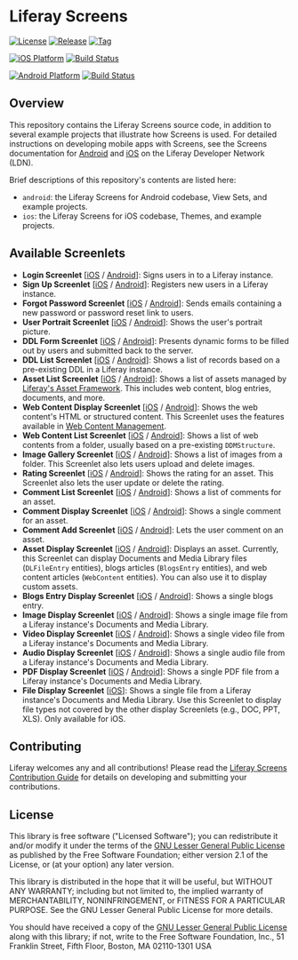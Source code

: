 # Liferay Screens

[![License](http://img.shields.io/badge/license-LGPL_2.1-red.svg?style=flat-square)](http://opensource.org/licenses/LGPL-2.1) [![Release](http://img.shields.io/badge/release-2.1.2-orange.svg?style=flat-square)](https://github.com/liferay/liferay-screens/releases/) [![Tag](http://img.shields.io/github/tag/liferay/liferay-screens.svg?style=flat-square)](https://github.com/liferay/liferay-screens/tags/)

[![iOS Platform](http://img.shields.io/badge/platform-iOS_8+-blue.svg?style=flat-square)](https://github.com/liferay/liferay-screens/tree/master/ios) [![Build Status](http://img.shields.io/travis/liferay/liferay-screens.svg?style=flat-square)](https://travis-ci.org/liferay/liferay-screens/)

[![Android Platform](http://img.shields.io/badge/platform-Android_4.0-green.svg?style=flat-square)](https://github.com/liferay/liferay-screens/tree/master/android) [![Build Status](http://img.shields.io/travis/liferay/liferay-screens.svg?style=flat-square)](https://travis-ci.org/liferay/liferay-screens/)

## Overview

This repository contains the Liferay Screens source code, in addition to several example projects that illustrate how Screens is used. For detailed instructions on developing mobile apps with Screens, see the Screens documentation for [Android](https://dev.liferay.com/develop/tutorials/-/knowledge_base/7-0/android-apps-with-liferay-screens) and [iOS](https://dev.liferay.com/develop/tutorials/-/knowledge_base/7-0/ios-apps-with-liferay-screens) on the Liferay Developer Network (LDN). 

Brief descriptions of this repository's contents are listed here:

- `android`: the Liferay Screens for Android codebase, View Sets, and example projects.
- `ios`: the Liferay Screens for iOS codebase, Themes, and example projects.

## Available Screenlets

* **Login Screenlet** [[iOS](https://dev.liferay.com/develop/reference/-/knowledge_base/7-0/loginscreenlet-for-ios) / [Android](https://dev.liferay.com/develop/reference/-/knowledge_base/7-0/loginscreenlet-for-android)]: Signs users in to a Liferay instance.
* **Sign Up Screenlet** [[iOS](https://dev.liferay.com/develop/reference/-/knowledge_base/7-0/signupscreenlet-for-ios) / [Android](https://dev.liferay.com/develop/reference/-/knowledge_base/7-0/signupscreenlet-for-android)]: Registers new users in a Liferay instance.
* **Forgot Password Screenlet** [[iOS](https://dev.liferay.com/develop/reference/-/knowledge_base/7-0/forgotpasswordscreenlet-for-ios) / [Android](https://dev.liferay.com/develop/reference/-/knowledge_base/7-0/forgotpasswordscreenlet-for-android)]: Sends emails containing a new password or password reset link to users.
* **User Portrait Screenlet** [[iOS](https://dev.liferay.com/develop/reference/-/knowledge_base/7-0/userportraitscreenlet-for-ios) / [Android](https://dev.liferay.com/develop/reference/-/knowledge_base/7-0/userportraitscreenlet-for-android)]: Shows the user's portrait picture.
* **DDL Form Screenlet** [[iOS](https://dev.liferay.com/develop/reference/-/knowledge_base/7-0/ddlformscreenlet-for-ios) / [Android](https://dev.liferay.com/develop/reference/-/knowledge_base/7-0/ddlformscreenlet-for-android)]: Presents dynamic forms to be filled out by users and submitted back to the server.
* **DDL List Screenlet** [[iOS](https://dev.liferay.com/develop/reference/-/knowledge_base/7-0/ddllistscreenlet-for-ios) / [Android](https://dev.liferay.com/develop/reference/-/knowledge_base/7-0/ddllistscreenlet-for-android)]: Shows a list of records based on a pre-existing DDL in a Liferay instance.
* **Asset List Screenlet** [[iOS](https://dev.liferay.com/develop/reference/-/knowledge_base/7-0/assetlistscreenlet-for-ios) / [Android](https://dev.liferay.com/develop/reference/-/knowledge_base/7-0/assetlistscreenlet-for-android)]: Shows a list of assets managed by [Liferay's Asset Framework](https://dev.liferay.com/develop/tutorials/-/knowledge_base/7-0/asset-framework). This includes web content, blog entries, documents, and more.
* **Web Content Display Screenlet** [[iOS](https://dev.liferay.com/develop/reference/-/knowledge_base/7-0/webcontentdisplayscreenlet-for-ios) / [Android](https://dev.liferay.com/develop/reference/-/knowledge_base/7-0/webcontentdisplayscreenlet-for-android)]: Shows the web content's HTML or structured content. This Screenlet uses the features available in [Web Content Management](/discover/portal/-/knowledge_base/7-0/creating-web-content).
* **Web Content List Screenlet** [[iOS](https://dev.liferay.com/develop/reference/-/knowledge_base/7-0/web-content-list-screenlet-for-ios) / [Android](https://dev.liferay.com/develop/reference/-/knowledge_base/7-0/web-content-list-screenlet-for-android)]: Shows a list of web contents from a folder, usually based on a pre-existing `DDMStructure`.
* **Image Gallery Screenlet** [[iOS](https://dev.liferay.com/develop/reference/-/knowledge_base/7-0/image-gallery-screenlet-for-ios) / [Android](https://dev.liferay.com/develop/reference/-/knowledge_base/7-0/image-gallery-screenlet-for-android)]: Shows a list of images from a folder. This Screenlet also lets users upload and delete images.
* **Rating Screenlet** [[iOS](https://dev.liferay.com/develop/reference/-/knowledge_base/7-0/rating-screenlet-for-ios) / [Android](https://dev.liferay.com/develop/reference/-/knowledge_base/7-0/rating-screenlet-for-android)]: Shows the rating for an asset. This Screenlet also lets the user update or delete the rating.
* **Comment List Screenlet** [[iOS](https://dev.liferay.com/develop/reference/-/knowledge_base/7-0/comment-list-screenlet-for-ios) / [Android](https://dev.liferay.com/develop/reference/-/knowledge_base/7-0/comment-list-screenlet-for-android)]: Shows a list of comments for an asset.
* **Comment Display Screenlet** [[iOS](https://dev.liferay.com/develop/reference/-/knowledge_base/7-0/comment-display-screenlet-for-ios) / [Android](https://dev.liferay.com/develop/reference/-/knowledge_base/7-0/comment-display-screenlet-for-android)]: Shows a single comment for an asset.
* **Comment Add Screenlet** [[iOS](https://dev.liferay.com/develop/reference/-/knowledge_base/7-0/comment-add-screenlet-for-ios) / [Android](https://dev.liferay.com/develop/reference/-/knowledge_base/7-0/comment-add-screenlet-for-android)]: Lets the user comment on an asset.
* **Asset Display Screenlet** [[iOS](https://dev.liferay.com/develop/reference/-/knowledge_base/7-0/asset-display-screenlet-for-ios) / [Android](https://dev.liferay.com/develop/reference/-/knowledge_base/7-0/asset-display-screenlet-for-android)]: Displays an asset. Currently, this Screenlet can display Documents and Media Library files (`DLFileEntry` entities), blogs articles (`BlogsEntry`  entities), and web content articles (`WebContent` entities). You can also use it to display custom assets.
* **Blogs Entry Display Screenlet** [[iOS](https://dev.liferay.com/develop/reference/-/knowledge_base/7-0/blogs-entry-display-screenlet-for-ios) / [Android](https://dev.liferay.com/develop/reference/-/knowledge_base/7-0/blogs-entry-display-screenlet-for-android)]: Shows a single blogs entry.
* **Image Display Screenlet** [[iOS](https://dev.liferay.com/develop/reference/-/knowledge_base/7-0/image-display-screenlet-for-ios) / [Android](https://dev.liferay.com/develop/reference/-/knowledge_base/7-0/image-display-screenlet-for-android)]: Shows a single image file from a Liferay instance's Documents and Media Library.
* **Video Display Screenlet** [[iOS](https://dev.liferay.com/develop/reference/-/knowledge_base/7-0/video-display-screenlet-for-ios) / [Android](https://dev.liferay.com/develop/reference/-/knowledge_base/7-0/video-display-screenlet-for-android)]: Shows a single video file from a Liferay instance's Documents and Media Library.
* **Audio Display Screenlet** [[iOS](https://dev.liferay.com/develop/reference/-/knowledge_base/7-0/audio-display-screenlet-for-ios) / [Android](https://dev.liferay.com/develop/reference/-/knowledge_base/7-0/audio-display-screenlet-for-android)]: Shows a single audio file from a Liferay instance's Documents and Media Library.
* **PDF Display Screenlet** [[iOS](https://dev.liferay.com/develop/reference/-/knowledge_base/7-0/pdf-display-screenlet-for-ios) / [Android](https://dev.liferay.com/develop/reference/-/knowledge_base/7-0/pdf-display-screenlet-for-android)]: Shows a single PDF file from a Liferay instance's Documents and Media Library.
* **File Display Screenlet** [[iOS](https://dev.liferay.com/develop/reference/-/knowledge_base/7-0/file-display-screenlet-for-ios)]: Shows a single file from a Liferay instance's Documents and Media Library. Use this Screenlet to display file types not covered by the other display Screenlets (e.g., DOC, PPT, XLS). Only available for iOS.


## Contributing

Liferay welcomes any and all contributions! Please read the [Liferay Screens Contribution Guide](CONTRIBUTING.md) for details on developing and submitting your contributions.

## License

This library is free software ("Licensed Software"); you can redistribute it and/or modify it under the terms of the [GNU Lesser General Public License](http://www.gnu.org/licenses/lgpl-2.1.html) as
published by the Free Software Foundation; either version 2.1 of the License, or (at your option) any later version.

This library is distributed in the hope that it will be useful, but WITHOUT ANY WARRANTY; including but not limited to, the implied warranty of MERCHANTABILITY, NONINFRINGEMENT, or FITNESS FOR A PARTICULAR PURPOSE. See the GNU Lesser General Public License for more details.

You should have received a copy of the [GNU Lesser General Public
License](http://www.gnu.org/licenses/lgpl-2.1.html) along with this library; if not, write to the Free Software Foundation, Inc., 51 Franklin Street, Fifth
Floor, Boston, MA 02110-1301 USA
